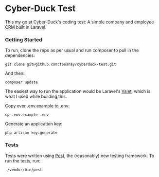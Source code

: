 # Cyber-Duck Test

This my go at Cyber-Duck's coding test: A simple company and employee CRM built in Laravel.

### Getting Started

To run, clone the repo as per usual and run composer to pull in the dependencies:

```
git clone git@github.com:tooshay/cyberduck-test.git
```

And then:
```
composer update
```

The easiest way to run the application would be Laravel's [Valet](https://laravel.com/docs/7.x/valet), which is what I used while building this.

Copy over .env.example to .env:
```
cp .env.example .env
```

Generate an application key:
```
php artisan key:generate
```

### Tests

Tests were written using [Pest](https://pestphp.com/), the (reasonably) new testing framework. To run the tests, run:

```
./vendor/bin/pest
```
